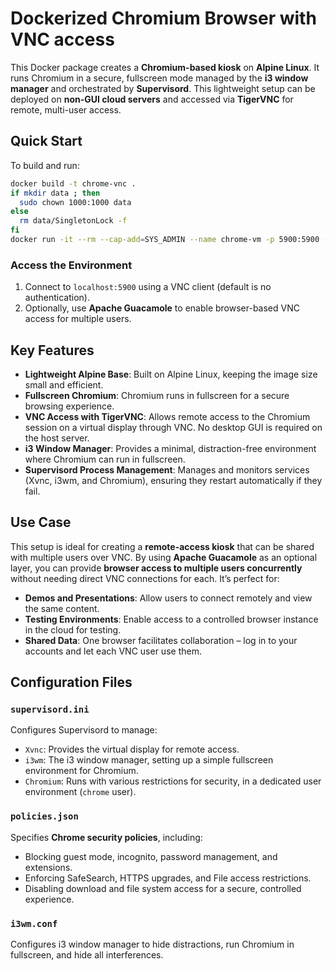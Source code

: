# Dockerized Chromium Browser with VNC access

This Docker package creates a **Chromium-based kiosk** on **Alpine Linux**. It runs Chromium in a secure, fullscreen mode managed by the **i3 window manager** and orchestrated by **Supervisord**. This lightweight setup can be deployed on **non-GUI cloud servers** and accessed via **TigerVNC** for remote, multi-user access.

## Quick Start
To build and run:
```bash
docker build -t chrome-vnc .
if mkdir data ; then
  sudo chown 1000:1000 data
else
  rm data/SingletonLock -f
fi
docker run -it --rm --cap-add=SYS_ADMIN --name chrome-vm -p 5900:5900 -v ./data:/home/chrome/.config/chromium chrome-vnc
```

### Access the Environment
1. Connect to `localhost:5900` using a VNC client (default is no authentication).
2. Optionally, use **Apache Guacamole** to enable browser-based VNC access for multiple users.

## Key Features
- **Lightweight Alpine Base**: Built on Alpine Linux, keeping the image size small and efficient.
- **Fullscreen Chromium**: Chromium runs in fullscreen for a secure browsing experience.
- **VNC Access with TigerVNC**: Allows remote access to the Chromium session on a virtual display through VNC. No desktop GUI is required on the host server.
- **i3 Window Manager**: Provides a minimal, distraction-free environment where Chromium can run in fullscreen.
- **Supervisord Process Management**: Manages and monitors services (Xvnc, i3wm, and Chromium), ensuring they restart automatically if they fail.

## Use Case
This setup is ideal for creating a **remote-access kiosk** that can be shared with multiple users over VNC. By using **Apache Guacamole** as an optional layer, you can provide **browser access to multiple users concurrently** without needing direct VNC connections for each. It’s perfect for:
- **Demos and Presentations**: Allow users to connect remotely and view the same content.
- **Testing Environments**: Enable access to a controlled browser instance in the cloud for testing.
- **Shared Data**: One browser facilitates collaboration – log in to your accounts and let each VNC user use them. 

## Configuration Files

### `supervisord.ini`
Configures Supervisord to manage:
  - `Xvnc`: Provides the virtual display for remote access.
  - `i3wm`: The i3 window manager, setting up a simple fullscreen environment for Chromium.
  - `Chromium`: Runs with various restrictions for security, in a dedicated user environment (`chrome` user).

### `policies.json`
Specifies **Chrome security policies**, including:
  - Blocking guest mode, incognito, password management, and extensions.
  - Enforcing SafeSearch, HTTPS upgrades, and File access restrictions.
  - Disabling download and file system access for a secure, controlled experience.

### `i3wm.conf`
Configures i3 window manager to hide distractions, run Chromium in fullscreen, and hide all interferences. 
